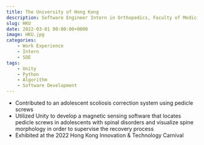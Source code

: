 ```yaml
---
title: The University of Hong Kong
description: Software Engineer Intern in Orthopedics, Faculty of Medicine
slug: HKU
date: 2022-03-01 00:00:00+0000
image: HKU.jpg
categories:
    - Work Experience
    - Intern
    - SDE
tags:
    - Unity
    - Python
    - Algorithm
    - Software Development
---
```


 - Contributed to an adolescent scoliosis correction system using pedicle screws
 - Utilized Unity to develop a magnetic sensing software that locates pedicle screws in adolescents with spinal disorders and visualize spine morphology in order to supervise the recovery process
 - Exhibited at the 2022 Hong Kong Innovation & Technology Carnival